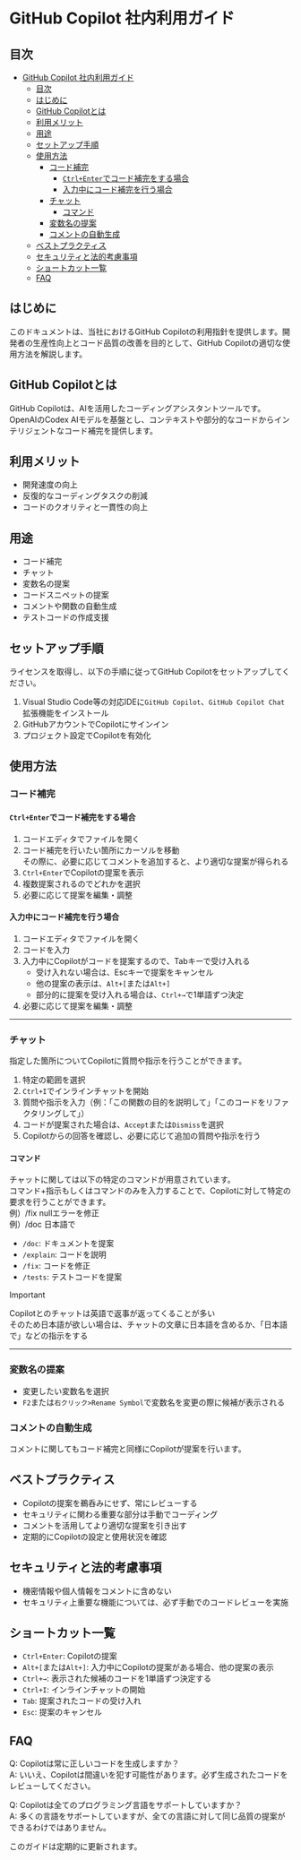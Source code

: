 # GitHub Copilot 社内利用ガイド

## 目次

- [GitHub Copilot 社内利用ガイド](#github-copilot-社内利用ガイド)
  - [目次](#目次)
  - [はじめに](#はじめに)
  - [GitHub Copilotとは](#github-copilotとは)
  - [利用メリット](#利用メリット)
  - [用途](#用途)
  - [セットアップ手順](#セットアップ手順)
  - [使用方法](#使用方法)
    - [コード補完](#コード補完)
      - [`Ctrl+Enter`でコード補完をする場合](#ctrlenterでコード補完をする場合)
      - [入力中にコード補完を行う場合](#入力中にコード補完を行う場合)
    - [チャット](#チャット)
      - [コマンド](#コマンド)
    - [変数名の提案](#変数名の提案)
    - [コメントの自動生成](#コメントの自動生成)
  - [ベストプラクティス](#ベストプラクティス)
  - [セキュリティと法的考慮事項](#セキュリティと法的考慮事項)
  - [ショートカット一覧](#ショートカット一覧)
  - [FAQ](#faq)

## はじめに

このドキュメントは、当社におけるGitHub Copilotの利用指針を提供します。開発者の生産性向上とコード品質の改善を目的として、GitHub Copilotの適切な使用方法を解説します。

## GitHub Copilotとは

GitHub Copilotは、AIを活用したコーディングアシスタントツールです。OpenAIのCodex AIモデルを基盤とし、コンテキストや部分的なコードからインテリジェントなコード補完を提供します。

## 利用メリット

- 開発速度の向上
- 反復的なコーディングタスクの削減
- コードのクオリティと一貫性の向上

## 用途

- コード補完
- チャット
- 変数名の提案
- コードスニペットの提案
- コメントや関数の自動生成
- テストコードの作成支援

## セットアップ手順

ライセンスを取得し、以下の手順に従ってGitHub Copilotをセットアップしてください。

1. Visual Studio Code等の対応IDEに`GitHub Copilot`、`GitHub Copilot Chat`拡張機能をインストール
2. GitHubアカウントでCopilotにサインイン
3. プロジェクト設定でCopilotを有効化

## 使用方法

### コード補完

#### `Ctrl+Enter`でコード補完をする場合

1. コードエディタでファイルを開く
2. コード補完を行いたい箇所にカーソルを移動  
   その際に、必要に応じてコメントを追加すると、より適切な提案が得られる
3. `Ctrl+Enter`でCopilotの提案を表示
4. 複数提案されるのでどれかを選択
5. 必要に応じて提案を編集・調整

#### 入力中にコード補完を行う場合

1. コードエディタでファイルを開く
2. コードを入力
3. 入力中にCopilotがコードを提案するので、Tabキーで受け入れる
    - 受け入れない場合は、Escキーで提案をキャンセル
    - 他の提案の表示は、`Alt+[`または`Alt+]`
    - 部分的に提案を受け入れる場合は、`Ctrl+→`で1単語ずつ決定
4. 必要に応じて提案を編集・調整

---

### チャット

指定した箇所についてCopilotに質問や指示を行うことができます。

1. 特定の範囲を選択
2. `Ctrl+I`でインラインチャットを開始
3. 質問や指示を入力（例：「この関数の目的を説明して」「このコードをリファクタリングして」）
4. コードが提案された場合は、`Accept`または`Dismiss`を選択
5. Copilotからの回答を確認し、必要に応じて追加の質問や指示を行う

#### コマンド

チャットに関しては以下の特定のコマンドが用意されています。  
コマンド+指示もしくはコマンドのみを入力することで、Copilotに対して特定の要求を行うことができます。  
例）/fix nullエラーを修正  
例）/doc 日本語で

- `/doc`: ドキュメントを提案
- `/explain`: コードを説明
- `/fix`: コードを修正
- `/tests`: テストコードを提案

> [!IMPORTANT]
> Copilotとのチャットは英語で返事が返ってくることが多い  
> そのため日本語が欲しい場合は、チャットの文章に日本語を含めるか、「日本語で」などの指示をする

---

### 変数名の提案

- 変更したい変数名を選択
- `F2`または`右クリック>Rename Symbol`で変数名を変更の際に候補が表示される

### コメントの自動生成

コメントに関してもコード補完と同様にCopilotが提案を行います。

## ベストプラクティス

- Copilotの提案を鵜呑みにせず、常にレビューする
- セキュリティに関わる重要な部分は手動でコーディング
- コメントを活用してより適切な提案を引き出す
- 定期的にCopilotの設定と使用状況を確認

## セキュリティと法的考慮事項

- 機密情報や個人情報をコメントに含めない
- セキュリティ上重要な機能については、必ず手動でのコードレビューを実施

## ショートカット一覧

- `Ctrl+Enter`: Copilotの提案
- `Alt+[`または`Alt+]`: 入力中にCopilotの提案がある場合、他の提案の表示
- `Ctrl+→`: 表示された候補のコードを1単語ずつ決定する
- `Ctrl+I`: インラインチャットの開始
- `Tab`: 提案されたコードの受け入れ
- `Esc`: 提案のキャンセル

## FAQ

Q: Copilotは常に正しいコードを生成しますか？  
A: いいえ、Copilotは間違いを犯す可能性があります。必ず生成されたコードをレビューしてください。

Q: Copilotは全てのプログラミング言語をサポートしていますか？  
A: 多くの言語をサポートしていますが、全ての言語に対して同じ品質の提案ができるわけではありません。

このガイドは定期的に更新されます。